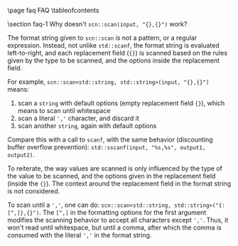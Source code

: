 \page faq FAQ
\tableofcontents

\section faq-1 Why doesn't `scn::scan(input, "{},{}")` work?

The format string given to `scn::scan` is not a pattern, or a regular expression.
Instead, not unlike `std::scanf`, the format string is evaluated left-to-right,
and each replacement field (`{}`) is scanned based on the rules given
by the type to be scanned, and the options inside the replacement field.

For example, `scn::scan<std::string, std::string>(input, "{},{}")` means:
 1. scan a `string` with default options (empty replacement field `{}`),
    which means to scan until whitespace
 2. scan a literal <code>','</code> character, and discard it
 3. scan another `string`, again with default options

Compare this with a call to `scanf`, with the same behavior
(discounting buffer overflow prevention):
`std::sscanf(input, "%s,%s", output1, output2)`.

To reiterate,
the way values are scanned is only influenced by the type of the value to be scanned,
and the options given in the replacement field (inside the `{}`).
The context around the replacement field in the format string is not considered.

To scan until a <code>','</code>, one can do:
`scn::scan<std::string, std::string>("{:[^,]},{}")`.
The `[^,]` in the formatting options for the first argument modifies the scanning behavior to
accept all characters except <code>','</code>. Thus, it won't read until whitespace,
but until a comma, after which the comma is consumed with the literal <code>','</code> in the format string.
